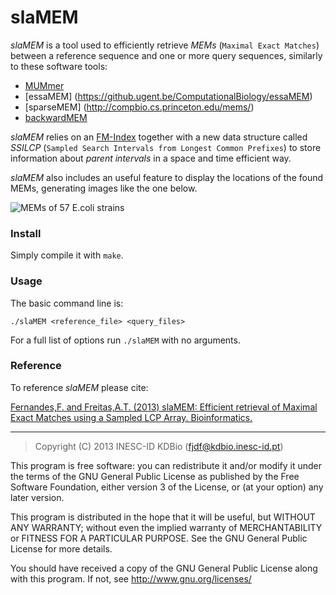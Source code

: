 # slaMEM

*slaMEM* is a tool used to efficiently retrieve _MEMs_ (`Maximal Exact Matches`)
between a reference sequence and one or more query sequences, similarly to
these software tools:
* [MUMmer](http://mummer.sourceforge.net/)
* [essaMEM] (https://github.ugent.be/ComputationalBiology/essaMEM)
* [sparseMEM] (http://compbio.cs.princeton.edu/mems/)
* [backwardMEM](http://www.uni-ulm.de/in/theo/research/seqana.html#c102393)

*slaMEM* relies on an [FM-Index][1] together with a new data structure called
*SSILCP* (`Sampled Search Intervals from Longest Common Prefixes`) to store
information about _parent intervals_ in a space and time efficient way.

*slaMEM* also includes an useful feature to display the locations of the found
MEMs, generating images like the one below.

![MEMs of 57 E.coli strains](https://raw.github.com/fjdf/slaMEM/master/images/all-ecoli-strains-mems_small.jpg "E.coli MEMs")

### Install
Simply compile it with `make`.

### Usage
The basic command line is:
```
./slaMEM <reference_file> <query_files>
```
For a full list of options run `./slaMEM` with no arguments.

### Reference
To reference *slaMEM* please cite:

[Fernandes,F. and Freitas,A.T. (2013) slaMEM: Efficient retrieval of Maximal Exact Matches using a Sampled LCP Array. Bioinformatics.](http://dx.doi.org/10.1093/bioinformatics/btt706)


[1]: http://dl.acm.org/citation.cfm?id=796543


---

> Copyright (C) 2013 INESC-ID KDBio (fjdf@kdbio.inesc-id.pt)

This program is free software: you can redistribute it and/or modify
it under the terms of the GNU General Public License as published by
the Free Software Foundation, either version 3 of the License, or
(at your option) any later version.

This program is distributed in the hope that it will be useful,
but WITHOUT ANY WARRANTY; without even the implied warranty of
MERCHANTABILITY or FITNESS FOR A PARTICULAR PURPOSE.  See the
GNU General Public License for more details.

You should have received a copy of the GNU General Public License
along with this program.  If not, see <http://www.gnu.org/licenses/>
